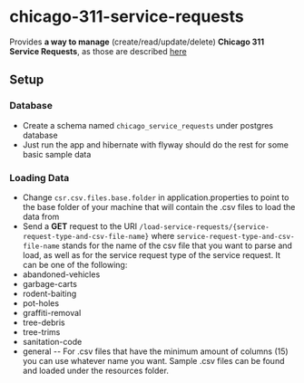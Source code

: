 # chicago-311-service-requests
Provides **a way to manage** (create/read/update/delete) **Chicago 311 Service Requests**, as those are described [here](https://www.kaggle.com/chicago/chicago-311-service-requests)

## Setup
### Database
* Create a schema named `chicago_service_requests` under postgres database
* Just run the app and hibernate with flyway should do the rest for some basic sample data

### Loading Data
* Change `csr.csv.files.base.folder` in application.properties to point to the base folder of your machine that will contain the .csv files to load the data from
* Send a **GET** request to the URI `/load-service-requests/{service-request-type-and-csv-file-name}` where `service-request-type-and-csv-file-name` stands for the name of the csv file that you want to parse and load, 
as well as for the service request type of the service request. 
It can be one of the following:
* abandoned-vehicles
* garbage-carts
* rodent-baiting
* pot-holes
* graffiti-removal
* tree-debris
* tree-trims
* sanitation-code
* general -- For .csv files that have the minimum amount of columns (15) you can use whatever name you want. Sample .csv files can be found and loaded under the resources folder.